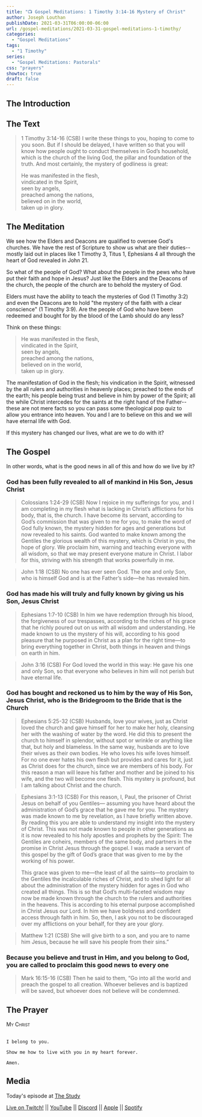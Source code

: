 ```yaml
---
title: "📺 Gospel Meditations: 1 Timothy 3:14-16 Mystery of Christ"
author: Joseph Louthan
publishDate: 2021-03-31T06:00:00-06:00
url: /gospel-meditations/2021-03-31-gospel-meditations-1-timothy/
categories:
  - "Gospel Meditations"
tags:
  - "1 Timothy"
series:
  - "Gospel Meditations: Pastorals"
css: "prayers"
showtoc: true
draft: false
---
```

## The Introduction

## The Text

>1 Timothy 3:14-16 (CSB) I write these things to you, hoping to come to you soon. But if I should be delayed, I have written so that you will know how people ought to conduct themselves in God’s household, which is the church of the living God, the pillar and foundation of the truth. And most certainly, the mystery of godliness is great:
>
>He was manifested in the flesh,  
>vindicated in the Spirit,  
>seen by angels,  
>preached among the nations,  
>believed on in the world,  
>taken up in glory.

## The Meditation

We see how the Elders and Deacons are qualified to oversee God's churches. We have the rest of Scripture to show us what are their duties--mostly laid out in places like 1 Timothy 3, Titus 1, Ephesians 4 all through the heart of God revealed in John 21.

So what of the people of God? What about the people in the pews who have put their faith and hope in Jesus? Just like the Elders and the Deacons of the church, the people of the church are to behold the mystery of God.

Elders must have the ability to teach the mysteries of God (1 Timothy 3:2) and even the Deacons are to hold "the mystery of the faith with a clear conscience" (1 Timothy 3:9). Are the people of God who have been redeemed and bought for by the blood of the Lamb should do any less?

Think on these things:

>He was manifested in the flesh,  
>vindicated in the Spirit,  
>seen by angels,  
>preached among the nations,  
>believed on in the world,  
>taken up in glory.

The manifestation of God in the flesh; his vindication in the Spirit, witnessed by the all rulers and authorities in heavenly places; preached to the ends of the earth; his people being trust and believe in him by power of the Spirit; all the while Christ intercedes for the saints at the right hand of the Father--these are not mere facts so you can pass some theological pop quiz to allow you entrance into heaven. You and I are to believe on this and we will have eternal life with God.

If this mystery has changed our lives, what are we to do with it?

## The Gospel

In other words, what is the good news in all of this and how do we live by it?

### God has been fully revealed to all of mankind in His Son, Jesus Christ

>Colossians 1:24-29 (CSB) Now I rejoice in my sufferings for you, and I am completing in my flesh what is lacking in Christ’s afflictions for his body, that is, the church. I have become its servant, according to God’s commission that was given to me for you, to make the word of God fully known, the mystery hidden for ages and generations but now revealed to his saints. God wanted to make known among the Gentiles the glorious wealth of this mystery, which is Christ in you, the hope of glory. We proclaim him, warning and teaching everyone with all wisdom, so that we may present everyone mature in Christ. I labor for this, striving with his strength that works powerfully in me.

>John 1:18 (CSB) No one has ever seen God. The one and only Son, who is himself God and is at the Father’s side—he has revealed him.

### God has made his will truly and fully known by giving us his Son, Jesus Christ

>Ephesians 1:7-10 (CSB) In him we have redemption through his blood, the forgiveness of our trespasses, according to the riches of his grace that he richly poured out on us with all wisdom and understanding. He made known to us the mystery of his will, according to his good pleasure that he purposed in Christ as a plan for the right time—to bring everything together in Christ, both things in heaven and things on earth in him.

>John 3:16 (CSB) For God loved the world in this way: He gave his one and only Son, so that everyone who believes in him will not perish but have eternal life.

### God has bought and reckoned us to him by the way of His Son, Jesus Christ, who is the Bridegroom to the Bride that is the Church

>Ephesians 5:25-32 (CSB) Husbands, love your wives, just as Christ loved the church and gave himself for her to make her holy, cleansing her with the washing of water by the word. He did this to present the church to himself in splendor, without spot or wrinkle or anything like that, but holy and blameless. In the same way, husbands are to love their wives as their own bodies. He who loves his wife loves himself. For no one ever hates his own flesh but provides and cares for it, just as Christ does for the church, since we are members of his body. For this reason a man will leave his father and mother and be joined to his wife, and the two will become one flesh. This mystery is profound, but I am talking about Christ and the church.

>Ephesians 3:1-13 (CSB) For this reason, I, Paul, the prisoner of Christ Jesus on behalf of you Gentiles— assuming you have heard about the administration of God’s grace that he gave me for you. The mystery was made known to me by revelation, as I have briefly written above. By reading this you are able to understand my insight into the mystery of Christ. This was not made known to people in other generations as it is now revealed to his holy apostles and prophets by the Spirit: The Gentiles are coheirs, members of the same body, and partners in the promise in Christ Jesus through the gospel. I was made a servant of this gospel by the gift of God’s grace that was given to me by the working of his power.
>
>This grace was given to me—the least of all the saints—to proclaim to the Gentiles the incalculable riches of Christ, and to shed light for all about the administration of the mystery hidden for ages in God who created all things. This is so that God’s multi-faceted wisdom may now be made known through the church to the rulers and authorities in the heavens. This is according to his eternal purpose accomplished in Christ Jesus our Lord. In him we have boldness and confident access through faith in him. So, then, I ask you not to be discouraged over my afflictions on your behalf, for they are your glory.

>Matthew 1:21 (CSB) She will give birth to a son, and you are to name him Jesus, because he will save his people from their sins.”

### Because you believe and trust in Him, and you belong to God, you are called to proclaim this good news to every one

>Mark 16:15-16 (CSB) Then he said to them, “Go into all the world and preach the gospel to all creation. Whoever believes and is baptized will be saved, but whoever does not believe will be condemned.

## The Prayer

<div style="font-variant: small-caps;">
My Christ
</div>
&nbsp;

```text
I belong to you.

Show me how to live with you in my heart forever.

Amen.
```

## Media

Today's episode at [The Study](http://study.theologic.us/podcast/gospel-meditations-1-timothy-314-16-mystery-of-christ/)

[Live on Twitch!](http://twitch.theologic.us) || [YouTube](http://youtube.theologic.us) || [Discord](http://discord.theologic.us) || [Apple](https://podcasts.apple.com/us/podcast/the-study/id1557102127) || [Spotify](https://open.spotify.com/show/0Xs5qsNvWePyRqcmtOTPkR)
